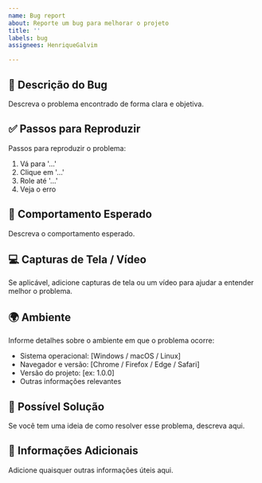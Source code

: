 ```yaml
---
name: Bug report
about: Reporte um bug para melhorar o projeto
title: ''
labels: bug
assignees: HenriqueGalvim

---
```


## 🐞 Descrição do Bug
Descreva o problema encontrado de forma clara e objetiva.

## ✅ Passos para Reproduzir
Passos para reproduzir o problema:
1. Vá para '...'
2. Clique em '...'
3. Role até '...'
4. Veja o erro

## 🎯 Comportamento Esperado
Descreva o comportamento esperado.

## 💻 Capturas de Tela / Vídeo
Se aplicável, adicione capturas de tela ou um vídeo para ajudar a entender melhor o problema.

## 🌍 Ambiente
Informe detalhes sobre o ambiente em que o problema ocorre:
- Sistema operacional: [Windows / macOS / Linux]
- Navegador e versão: [Chrome / Firefox / Edge / Safari]
- Versão do projeto: [ex: 1.0.0]
- Outras informações relevantes

## 🚀 Possível Solução
Se você tem uma ideia de como resolver esse problema, descreva aqui.

## 📝 Informações Adicionais
Adicione quaisquer outras informações úteis aqui.
